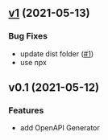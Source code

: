 
<a name="v1"></a>
## [v1](https://github.com/craicoverflow/install-git-chglog/compare/v0.1...v1) (2021-05-13)

### Bug Fixes

* update dist folder ([#1](https://github.com/craicoverflow/install-git-chglog/issues/1))
* use npx


<a name="v0.1"></a>
## v0.1 (2021-05-12)

### Features

* add OpenAPI Generator

